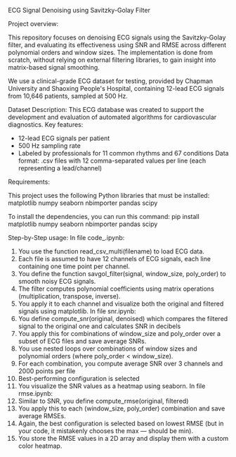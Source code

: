 ECG Signal Denoising using Savitzky-Golay Filter

Project overview:

This repository focuses on denoising ECG signals using the Savitzky-Golay filter, and evaluating its effectiveness using SNR and RMSE across different polynomial orders and window sizes. The implementation is done from scratch, without relying on external filtering libraries, to gain insight into matrix-based signal smoothing.

We use a clinical-grade ECG dataset for testing, provided by Chapman University and Shaoxing People's Hospital, containing 12-lead ECG signals from 10,646 patients, sampled at 500 Hz.

Dataset Description:
This ECG database was created to support the development and evaluation of automated algorithms for cardiovascular diagnostics. Key features:
- 12-lead ECG signals per patient
- 500 Hz sampling rate
- Labeled by professionals for 11 common rhythms and 67 conditions
Data format: .csv files with 12 comma-separated values per line (each representing a lead/channel)


Requirements:

This project uses the following Python libraries that must be installed:
matplotlib
numpy
seaborn
nbimporter
pandas
scipy

To install the dependencies, you can run this command:
pip install matplotlib numpy seaborn nbimporter pandas scipy

Step-by-Step usage:
In file code_.ipynb: 
1. You use the function read_csv_multi(filename) to load ECG data.
2. Each file is assumed to have 12 channels of ECG signals, each line containing one time point per channel.
3. You define the function savgol_filter(signal, window_size, poly_order) to smooth noisy ECG signals.
4. The filter computes polynomial coefficients using matrix operations (multiplication, transpose, inverse).
5. You apply it to each channel and visualize both the original and filtered signals using matplotlib.
In file snr.ipynb:
1. You define compute_snr(original, denoised) which compares the filtered signal to the original one and calculates SNR in decibels
2. You apply this for combinations of window_size and poly_order over a subset of ECG files and save average SNRs.
3. You use nested loops over combinations of window sizes and polynomial orders (where poly_order < window_size).
4. For each combination, you compute average SNR over 3 channels and 2000 points per file
5. Best-performing configuration is selected
6. You visualize the SNR values as a heatmap using seaborn.
In file rmse.ipynb:
1. Similar to SNR, you define compute_rmse(original, filtered)
2. You apply this to each (window_size, poly_order) combination and save average RMSEs.
3. Again, the best configuration is selected based on lowest RMSE (but in your code, it mistakenly chooses the max — should be min).
4. You store the RMSE values in a 2D array and display them with a custom color heatmap.
